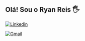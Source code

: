 ## Olá! Sou o Ryan Reis 🖐️

[![Linkedin](https://img.shields.io/badge/LinkedIn-0077B5?style=for-the-badge&logo=linkedin&logoColor=white)](https://www.linkedin.com/in/iryanreiszs/)

[![Gmail](https://img.shields.io/badge/Gmail-D14836?style=for-the-badge&logo=gmail&logoColor=white)]("mailto:ryanreisunivap@gmail.com")
